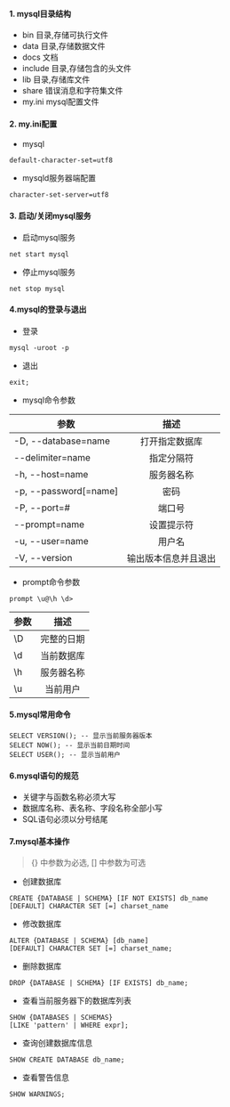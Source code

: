 #### 1. mysql目录结构
* bin 目录,存储可执行文件
* data 目录,存储数据文件
* docs 文档
* include 目录,存储包含的头文件
* lib 目录,存储库文件
* share 错误消息和字符集文件
* my.ini mysql配置文件

#### 2. my.ini配置
* mysql
```
default-character-set=utf8
```
* mysqld服务器端配置
```
character-set-server=utf8
```
#### 3. 启动/关闭mysql服务
* 启动mysql服务
```
net start mysql
```
* 停止mysql服务
```
net stop mysql
```
#### 4.mysql的登录与退出
* 登录
```
mysql -uroot -p
```
* 退出
```
exit;
```
* mysql命令参数

| 参数 | 描述 | 
| - | :-: |  
| -D, --database=name | 打开指定数据库 |
| --delimiter=name | 指定分隔符 | 
| -h, --host=name | 服务器名称 |
| -p, --password[=name] | 密码 | 
| -P, --port=# | 端口号 |
| --prompt=name | 设置提示符 |
|-u, --user=name| 用户名 |
|-V, --version| 输出版本信息并且退出 |

* prompt命令参数
```
prompt \u@\h \d> 
```
| 参数 | 描述 | 
| - | :-: |  
| \D | 完整的日期 |
| \d | 当前数据库 |
| \h | 服务器名称 |
| \u | 当前用户 |

#### 5.mysql常用命令
```mysql
SELECT VERSION(); -- 显示当前服务器版本
SELECT NOW(); -- 显示当前日期时间
SELECT USER(); -- 显示当前用户
```
#### 6.mysql语句的规范
* 关键字与函数名称必须大写
* 数据库名称、表名称、字段名称全部小写
* SQL语句必须以分号结尾
#### 7.mysql基本操作
> {} 中参数为必选, [] 中参数为可选
* 创建数据库
```mysql
CREATE {DATABASE | SCHEMA} [IF NOT EXISTS] db_name
[DEFAULT] CHARACTER SET [=] charset_name
```
* 修改数据库
```
ALTER {DATABASE | SCHEMA} [db_name]
[DEFAULT] CHARACTER SET [=] charset_name;
```
* 删除数据库
```
DROP {DATABASE | SCHEMA} [IF EXISTS] db_name;
```
* 查看当前服务器下的数据库列表
```
SHOW {DATABASES | SCHEMAS}
[LIKE 'pattern' | WHERE expr];
```
* 查询创建数据库信息
```
SHOW CREATE DATABASE db_name;
```
* 查看警告信息
```
SHOW WARNINGS;
```




